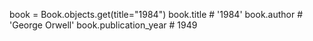 book = Book.objects.get(title="1984")
book.title      # '1984'
book.author     # 'George Orwell'
book.publication_year  # 1949